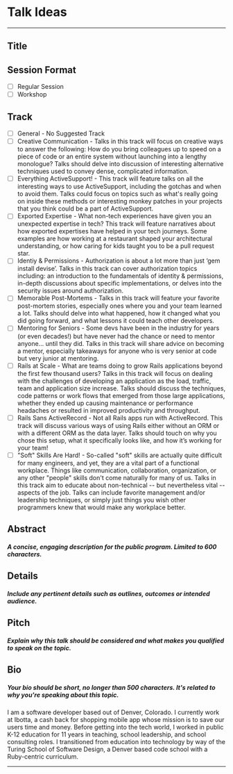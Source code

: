 # Talk Ideas

----

## Title
## Session Format
* [ ] Regular Session
* [ ] Workshop
## Track
* [ ] General - No Suggested Track
* [ ] Creative Communication - Talks in this track will focus on creative ways to answer the following: How do you bring colleagues up to speed on a piece of code or an entire system without launching into a lengthy monologue? Talks should delve into discussion of interesting alternative techniques used to convey dense, complicated information.
* [ ] Everything ActiveSupport! - This track will feature talks on all the interesting ways to use ActiveSupport, including the gotchas and when to avoid them. Talks could focus on topics such as what's really going on inside these methods or interesting monkey patches in your projects that you think could be a part of ActiveSupport.
* [ ] Exported Expertise - What non-tech experiences have given you an unexpected expertise in tech? This track will feature narratives about how exported expertises have helped in your tech journeys. Some examples are how working at a restaurant shaped your architectural understanding, or how caring for kids taught you to be a pull request star.
* [ ] Identiy & Permissions - Authorization is about a lot more than just ‘gem install devise’. Talks in this track can cover authorization topics including: an introduction to the fundamentals of identity & permissions, in-depth discussions about specific implementations, or delves into the security issues around authorization.
* [ ] Memorable Post-Mortems - Talks in this track will feature your favorite post-mortem stories, especially ones where you and your team learned a lot. Talks should delve into what happened, how it changed what you did going forward, and what lessons it could teach other developers.
* [ ] Mentoring for Seniors - Some devs have been in the industry for years (or even decades!) but have never had the chance or need to mentor anyone... until they did. Talks in this track will share advice on becoming a mentor, especially takeaways for anyone who is very senior at code but very junior at mentoring.
* [ ] Rails at Scale - What are teams doing to grow Rails applications beyond the first few thousand users? Talks in this track will focus on dealing with the challenges of developing an application as the load, traffic, team and application size increase. Talks should discuss the techniques, code patterns or work flows that emerged from those large applications, whether they ended up causing maintenance or performance headaches or resulted in improved productivity and throughput.
* [ ] Rails Sans ActiveRecord - Not all Rails apps run with ActiveRecord. This track will discuss various ways of using Rails either without an ORM or with a different ORM as the data layer. Talks should touch on why you chose this setup, what it specifically looks like, and how it’s working for your team!
* [ ] "Soft" Skills Are Hard! - So-called "soft" skills are actually quite difficult for many engineers, and yet, they are a vital part of a functional workplace. Things like communication, collaboration, organization, or any other "people" skills don't come naturally for many of us. Talks in this track aim to educate about non-technical -- but nevertheless vital -- aspects of the job. Talks can include favorite management and/or leadership techniques, or simply just things you wish other programmers knew that would make any workplace better.
## Abstract
##### A concise, engaging description for the public program. Limited to 600 characters.
## Details
##### Include any pertinent details such as outlines, outcomes or intended audience.
## Pitch
##### Explain why this talk should be considered and what makes you qualified to speak on the topic.
## Bio
##### Your bio should be short, no longer than 500 characters. It's related to why you're speaking about this topic.

I am a software developer based out of Denver, Colorado. I currently work at Ibotta, a cash back for shopping mobile app whose mission is to save our users time and money. Before getting into the tech world, I worked in public K-12 education for 11 years in teaching, school leadership, and school consulting roles. I transitioned from education into technology by way of the Turing School of Software Design, a Denver based code school with a Ruby-centric curriculum.

----
